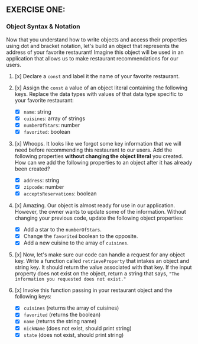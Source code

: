 ## EXERCISE ONE:

### Object Syntax & Notation

Now that you understand how to write objects and access their properties using dot and bracket notation, let's build an object that represents the address of your favorite restaurant! Imagine this object will be used in an application that allows us to make restaurant recommendations for our users.

1. [x] Declare a `const` and label it the name of your favorite restaurant.

2. [x] Assign the `const` a value of an object literal containing the following keys. Replace the data types with values of that data type specific to your favorite restaurant:

   - [x] `name`: string
   - [x] `cuisines`: array of strings
   - [x] `numberOfStars`: number
   - [x] `favorited`: boolean

3. [x] Whoops. It looks like we forgot some key information that we will need before recommending this restaurant to our users. Add the following properties **without changing the object literal** you created. How can we add the following properties to an object after it has already been created?

   - [x] `address`: string
   - [x] `zipcode`: number
   - [x] `acceptsReservations`: boolean

4. [x] Amazing. Our object is almost ready for use in our application. However, the owner wants to update some of the information. Without changing your previous code, update the following object properties:

   - [x] Add a star to the `numberOfStars`.
   - [x] Change the `favorited` boolean to the opposite.
   - [x] Add a new cuisine to the array of `cuisines`.

5. [x] Now, let's make sure our code can handle a request for any object key. Write a function called `retrieveProperty` that intakes an object and string key. It should return the value associated with that key. If the input property does not exist on the object, return a string that says, `"The information you requested does not exist."`

6. [x] Invoke this function passing in your restaurant object and the following keys:
   - [x] `cuisines` (returns the array of cuisines)
   - [x] `favorited` (returns the boolean)
   - [x] `name` (returns the string name)
   - [x] `nickName` (does not exist, should print string)
   - [x] `state` (does not exist, should print string)
